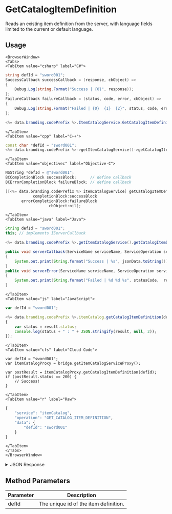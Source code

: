 # GetCatalogItemDefinition

Reads an existing item definition from the server, with language fields limited to the current or default language.

<PartialServop service_name="itemCatalog" operation_name="GET_CATALOG_ITEM_DEFINITION" />

## Usage

```mdx-code-block
<BrowserWindow>
<Tabs>
<TabItem value="csharp" label="C#">
```

```csharp
string defId = "sword001";
SuccessCallback successCallback = (response, cbObject) =>
{
    Debug.Log(string.Format("Success | {0}", response));
};
FailureCallback failureCallback = (status, code, error, cbObject) =>
{
    Debug.Log(string.Format("Failed | {0}  {1}  {2}", status, code, error));
};

<%= data.branding.codePrefix %>.ItemCatalogService.GetCatalogItemDefinition(defId, successCallback, failureCallback);
```

```mdx-code-block
</TabItem>
<TabItem value="cpp" label="C++">
```

```cpp
const char *defId = "sword001";
<%= data.branding.codePrefix %>->getItemCatalogService()->getCatalogItemDefinition(defId, this);
```

```mdx-code-block
</TabItem>
<TabItem value="objectivec" label="Objective-C">
```

```objectivec
NSString *defId = @"sword001";
BCCompletionBlock successBlock;      // define callback
BCErrorCompletionBlock failureBlock; // define callback

[[<%= data.branding.codePrefix %> itemCatalogService] getCatalogItemDefinition:defId
            completionBlock:successBlock
       errorCompletionBlock:failureBlock
                   cbObject:nil];
```

```mdx-code-block
</TabItem>
<TabItem value="java" label="Java">
```

```java
String defId = "sword001";
this; // implements IServerCallback

<%= data.branding.codePrefix %>.getItemCatalogService().getCatalogItemDefinition(defId, this);

public void serverCallback(ServiceName serviceName, ServiceOperation serviceOperation, JSONObject jsonData)
{
    System.out.print(String.format("Success | %s", jsonData.toString()));
}
public void serverError(ServiceName serviceName, ServiceOperation serviceOperation, int statusCode, int reasonCode, String jsonError)
{
    System.out.print(String.format("Failed | %d %d %s", statusCode,  reasonCode, jsonError.toString()));
}
```

```mdx-code-block
</TabItem>
<TabItem value="js" label="JavaScript">
```

```javascript
var defId = "sword001";

<%= data.branding.codePrefix %>.itemCatalog.getCatalogItemDefinition(defId, result =>
{
    var status = result.status;
    console.log(status + " : " + JSON.stringify(result, null, 2));
});
```

```mdx-code-block
</TabItem>
<TabItem value="cfs" label="Cloud Code">
```

```cfscript
var defId = "sword001";
var itemCatalogProxy = bridge.getItemCatalogServiceProxy();

var postResult = itemCatalogProxy.getCatalogItemDefinition(defId);
if (postResult.status == 200) {
    // Success!
}
```

```mdx-code-block
</TabItem>
<TabItem value="r" label="Raw">
```

```r
{
	"service": "itemCatalog",
	"operation": "GET_CATALOG_ITEM_DEFINITION",
	"data": {
		"defId": "sword001"
	}
}
```

```mdx-code-block
</TabItem>
</Tabs>
</BrowserWindow>
```

<details>
<summary>JSON Response</summary>

```json
{
  "data": {
    "defId": "boost_rapidfire",
    "name": "Rapid Fire",
    "desc": "Rapid fire for the next match.",
    "type": "ITEM",
    "category": "boost",
    "tags": null,
    "buyPrice": {
      "coins": 200
    },
    "sellPrice": {
      "coins": 400
    },
    "image": null,
    "resourceGroup": null,
    "resourceTag": null,
    "meta": {},
    "initData": {},
    "pState": "PUBLISHED",
    "publishedAt": 1566850042148,
    "createdAt": 1566849704195,
    "updatedAt": 1566850232538,
    "version": 4,
    "stackable": false,
    "consumable": false,
    "uses": null,
    "coolDownSecs": 0,
    "recoverySecs": 0,
    "activatable": true,
    "statusName": "boosted",
    "activeSecs": 900000,
    "tradable": true,
    "blockchain": false,
    "blockchainDefId": null
  },
  "status": 200
}
```
</details>

## Method Parameters
Parameter | Description
--------- | -----------
defId | The unique id of the item definition. 


